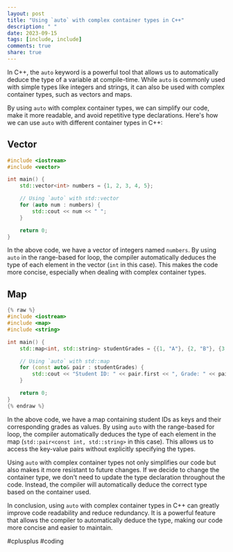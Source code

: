 ```yaml
---
layout: post
title: "Using `auto` with complex container types in C++"
description: " "
date: 2023-09-15
tags: [include, include]
comments: true
share: true
---
```


In C++, the `auto` keyword is a powerful tool that allows us to automatically deduce the type of a variable at compile-time. While `auto` is commonly used with simple types like integers and strings, it can also be used with complex container types, such as vectors and maps.

By using `auto` with complex container types, we can simplify our code, make it more readable, and avoid repetitive type declarations. Here's how we can use `auto` with different container types in C++:

## Vector

```cpp
#include <iostream>
#include <vector>

int main() {
    std::vector<int> numbers = {1, 2, 3, 4, 5};

    // Using `auto` with std::vector
    for (auto num : numbers) {
        std::cout << num << " ";
    }

    return 0;
}
```

In the above code, we have a vector of integers named `numbers`. By using `auto` in the range-based for loop, the compiler automatically deduces the type of each element in the vector (`int` in this case). This makes the code more concise, especially when dealing with complex container types.

## Map

```cpp
{% raw %}
#include <iostream>
#include <map>
#include <string>

int main() {
    std::map<int, std::string> studentGrades = {{1, "A"}, {2, "B"}, {3, "C"}};

    // Using `auto` with std::map
    for (const auto& pair : studentGrades) {
        std::cout << "Student ID: " << pair.first << ", Grade: " << pair.second << std::endl;
    }

    return 0;
}
{% endraw %}
```

In the above code, we have a map containing student IDs as keys and their corresponding grades as values. By using `auto` with the range-based for loop, the compiler automatically deduces the type of each element in the map (`std::pair<const int, std::string>` in this case). This allows us to access the key-value pairs without explicitly specifying the types.

Using `auto` with complex container types not only simplifies our code but also makes it more resistant to future changes. If we decide to change the container type, we don't need to update the type declaration throughout the code. Instead, the compiler will automatically deduce the correct type based on the container used.

In conclusion, using `auto` with complex container types in C++ can greatly improve code readability and reduce redundancy. It is a powerful feature that allows the compiler to automatically deduce the type, making our code more concise and easier to maintain.

#cplusplus #coding